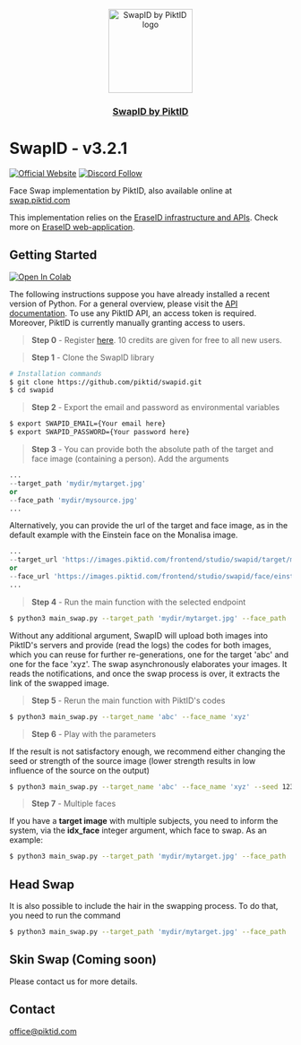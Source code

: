 <p align="center">
  <img src="https://id.piktid.com/logo.svg" alt="SwapID by PiktID logo" width="150">
  </br>
  <h3 align="center"><a href="[https://studio.piktid.com](https://swap.piktid.com)">SwapID by PiktID</a></h3>
</p>


# SwapID - v3.2.1
[![Official Website](https://img.shields.io/badge/Official%20Website-piktid.com-blue?style=flat&logo=world&logoColor=white)](https://piktid.com)
[![Discord Follow](https://dcbadge.vercel.app/api/server/FJU39e9Z4P?style=flat)](https://discord.com/invite/FJU39e9Z4P)

Face Swap implementation by PiktID, also available online at <a href="https://swap.piktid.com">swap.piktid.com</a>

This implementation relies on the <a href="https://github.com/piktid/eraseid">EraseID infrastructure and APIs</a>. Check more on <a href="https://id.piktid.com">EraseID web-application</a>.

## Getting Started
<a target="_blank" href="https://colab.research.google.com/drive/1thetaQymYgpHtFu1nAUwbsq3Su3vxXAC?usp=sharing">
  <img src="https://colab.research.google.com/assets/colab-badge.svg" alt="Open In Colab"/>
</a>

The following instructions suppose you have already installed a recent version of Python. For a general overview, please visit the <a href="https://api.piktid.com/docs">API documentation</a>.
To use any PiktID API, an access token is required. Moreover, PiktID is currently manually granting access to users.

> **Step 0** - Register <a href="https://studio.piktid.com">here</a>. 10 credits are given for free to all new users.

> **Step 1** - Clone the SwapID library
```bash
# Installation commands
$ git clone https://github.com/piktid/swapid.git
$ cd swapid
```

> **Step 2** - Export the email and password as environmental variables
```bash
$ export SWAPID_EMAIL={Your email here}
$ export SWAPID_PASSWORD={Your password here}
```

> **Step 3** - You can provide both the absolute path of the target and face image (containing a person). Add the arguments
```python
...
--target_path 'mydir/mytarget.jpg'
or
--face_path 'mydir/mysource.jpg'
...
```

Alternatively, you can provide the url of the target and face image, as in the default example with the Einstein face on the Monalisa image.
```python
...
--target_url 'https://images.piktid.com/frontend/studio/swapid/target/monalisa.jpg'
or
--face_url 'https://images.piktid.com/frontend/studio/swapid/face/einstein.jpg'
...
```

> **Step 4** - Run the main function with the selected endpoint
```bash
$ python3 main_swap.py --target_path 'mydir/mytarget.jpg' --face_path 'mydir/mysource.jpg'
```

Without any additional argument, SwapID will upload both images into PiktID's servers and provide (read the logs) the codes for both images, which you can reuse for further re-generations, one for the target 'abc' and one for the face 'xyz'. The swap asynchronously elaborates your images. It reads the notifications, and once the swap process is over, it extracts the link of the swapped image.

> **Step 5** - Rerun the main function with PiktID's codes
```bash
$ python3 main_swap.py --target_name 'abc' --face_name 'xyz'
```

> **Step 6** - Play with the parameters

If the result is not satisfactory enough, we recommend either changing the seed or strength of the source image (lower strength results in low influence of the source on the output)
```bash
$ python3 main_swap.py --target_name 'abc' --face_name 'xyz' --seed 1234 --strength '0.55'
```

> **Step 7** - Multiple faces

If you have a **target image** with multiple subjects, you need to inform the system, via the **idx_face** integer argument, which face to swap. As an example:
```bash
$ python3 main_swap.py --target_path 'mydir/mytarget.jpg' --face_path 'mydir/mysource.jpg' --idx_face 0
```

## Head Swap
It is also possible to include the hair in the swapping process. To do that, you need to run the command 
```bash
$ python3 main_swap.py --target_path 'mydir/mytarget.jpg' --face_path 'mydir/mysource.jpg' --hair
```

## Skin Swap (Coming soon)
Please contact us for more details.

## Contact
office@piktid.com

